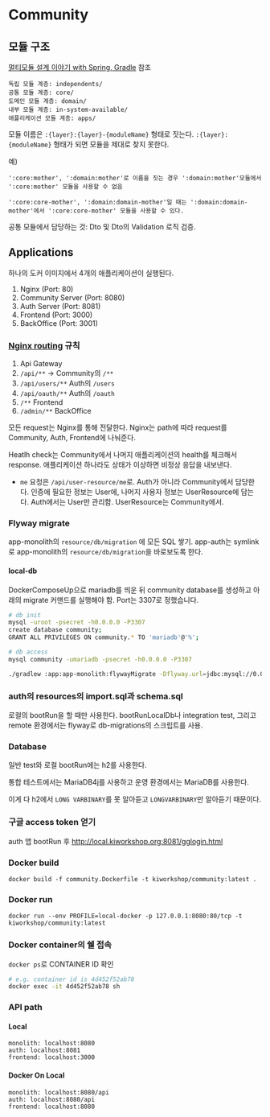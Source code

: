 # Community

## 모듈 구조

[멀티모듈 설계 이야기 with Spring, Gradle](https://woowabros.github.io/study/2019/07/01/multi-module.html) 참조

```
독립 모듈 계층: independents/
공통 모듈 계층: core/
도메인 모듈 계층: domain/
내부 모듈 계층: in-system-available/
애플리케이션 모듈 계층: apps/
```

모듈 이름은 `:{layer}:{layer}-{moduleName}` 형태로 짓는다. `:{layer}:{moduleName}` 형태가 되면 모듈을 제대로 찾지 못한다.

예)

```
':core:mother', ':domain:mother'로 이름을 짓는 경우 ':domain:mother'모듈에서 ':core:mother' 모듈을 사용할 수 없음

':core:core-mother', ':domain:domain-mother'일 때는 ':domain:domain-mother'에서 ':core:core-mother' 모듈을 사용할 수 있다.
```

공통 모듈에서 담당하는 것: Dto 및 Dto의 Validation 로직 검증.

## Applications

하나의 도커 이미지에서 4개의 애플리케이션이 실행된다.

1. Nginx (Port: 80)
2. Community Server (Port: 8080)
3. Auth Server (Port: 8081)
4. Frontend (Port: 3000)
5. BackOffice (Port: 3001)

### [Nginx routing](https://gist.github.com/soheilhy/8b94347ff8336d971ad0) 규칙 

1. Api Gateway
2. `/api/**` ->  Community의 `/**`
3. `/api/users/**` Auth의 `/users`
4. `/api/oauth/**` Auth의 `/oauth`
5. `/**` Frontend
6. `/admin/**` BackOffice

모든 request는 Nginx를 통해 전달한다. Nginx는 path에 따라 request를 Community, Auth, Frontend에 나눠준다.

Heatlh check는 Community에서 나머지 애플리케이션의 health를 체크해서 response. 애플리케이션 하나라도 상태가 이상하면 비정상 응답을 내보낸다.

* `me` 요청은 `/api/user-resource/me`로. Auth가 아니라 Community에서 담당한다. 인증에 필요한 정보는 User에, 나머지 사용자 정보는 UserResource에 담는다. Auth에서는 User만 관리함. UserResource는 Community에서.

### Flyway migrate

app-monolith의 `resource/db/migration` 에 모든 SQL 쌓기. app-auth는 symlink로 app-monolith의 `resource/db/migration`을 바로보도록 한다. 

#### local-db
DockerComposeUp으로 mariadb를 띄운 뒤 community database를 생성하고 아래의 migrate 커맨드를 실행해야 함. Port는 3307로 정했습니다.

```bash
# db init
mysql -uroot -psecret -h0.0.0.0 -P3307
create database community;
GRANT ALL PRIVILEGES ON community.* TO 'mariadb'@'%';
```

```bash
# db access
mysql community -umariadb -psecret -h0.0.0.0 -P3307
```

```bash
./gradlew :app:app-monolith:flywayMigrate -Dflyway.url=jdbc:mysql://0.0.0.0:3307/community -Dflyway.user=mariadb -Dflyway.password=secret
```

### auth의 resources의 import.sql과 schema.sql

로컬의 bootRun을 할 때만 사용한다. bootRunLocalDb나 integration test, 그리고 remote 환경에서는 flyway로 db-migrations의 스크립트를 사용. 

### Database

일반 test와 로컬 bootRun에는 h2를 사용한다.

통합 테스트에서는 MariaDB4j를 사용하고 운영 환경에서는 MariaDB를 사용한다.

이게 다 h2에서 `LONG VARBINARY`를 못 알아듣고 `LONGVARBINARY`만 알아듣기 때문이다.

### 구글 access token 얻기

auth 앱 bootRun 후
http://local.kiworkshop.org:8081/gglogin.html

### Docker build
`docker build -f community.Dockerfile -t kiworkshop/community:latest .`

### Docker run
`docker run --env PROFILE=local-docker -p 127.0.0.1:8080:80/tcp -t kiworkshop/community:latest`

### Docker container의 쉘 접속
`docker ps`로 CONTAINER ID 확인

```sh
# e.g. container id is 4d452f52ab78
docker exec -it 4d452f52ab78 sh
```

### API path

#### Local

```
monolith: localhost:8080
auth: localhost:8081
frontend: localhost:3000
```

#### Docker On Local

```
monolith: localhost:8080/api
auth: localhost:8080/api
frontend: localhost:8080
```

